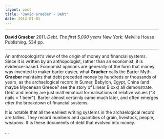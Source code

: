 ```yaml
---
layout: post
title: "David Graeber - Debt"
date: 2012-01-01
---
```




***
<b>David Graeber</b>  2011. _Debt. The first 5,000 years_  New York: Melville House Publishing.  534 pp.

***

An anthropologist's view of the origin of money and financial systems.  Since it is written by an anthopologist, rather than an economist, it is evidence-based.  Economist opinions are generally of the form that money was invented to maker barter easier, what **Graeber** calls the Barter Myth.  **Graeber** maintains that debt preceded money by hundreds or thousands of years, as the archaelogical record in Sumer, Babylon, Egypt, China (and maybe Mycenean Greece? see the story of Linear B xxx) all demonstrate.  Debt and money are just mathematical formalisations of relative values ("3 nails = 1 beer").  Barter almost certainly came much later, and often emerges _after_ the breakdown of financial systems.

It is notable that all the earliest writing systems in the archaelogical record are tallies. They record numbers and quantities of grain, livestock, people, weapons.  It is these documents of debt that evolved into money.



...
